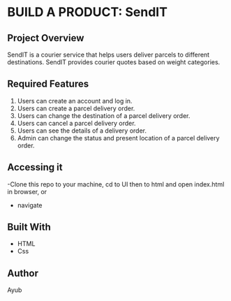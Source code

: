 # BUILD A PRODUCT: SendIT

## Project Overview
SendIT is a courier service that helps users deliver parcels to different destinations. SendIT provides courier quotes based on weight categories.

## Required Features
  1. Users can create an account and log in.
  2. Users can create a parcel delivery order.
  3. Users can change the destination of a parcel delivery order.
  4. Users can cancel a parcel delivery order.
  5. Users can see the details of a delivery order.
  6. Admin can change the status and present location of a parcel delivery order.
  
## Accessing it
  -Clone this repo to your machine, cd to UI then to html and open index.html in browser, or
  - navigate 

## Built With
  - HTML
  - Css
  
## Author
  Ayub
